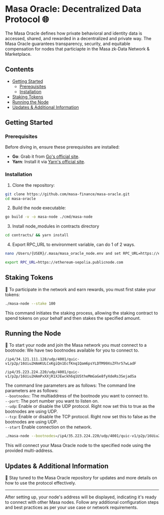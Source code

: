 # Masa Oracle: Decentralized Data Protocol 🌐

The Masa Oracle defines how private behavioral and identity data is accessed, shared, and rewarded in a decentralized and private way. The Masa Oracle guarantees transparency, security, and equitable compensation for nodes that particiapte in the Masa zk-Data Network & Marketplace.

## Contents
- [Getting Started](#getting-started)
  - [Prerequisites](#prerequisites)
  - [Installation](#installation)
- [Staking Tokens](#staking-tokens)
- [Running the Node](#running-the-node)
- [Updates & Additional Information](#updates--additional-information)

## Getting Started

### Prerequisites

Before diving in, ensure these prerequisites are installed:
- **Go**: Grab it from [Go's official site](https://golang.org/dl/).
- **Yarn**: Install it via [Yarn's official site](https://classic.yarnpkg.com/en/docs/install/).

### Installation

1. Clone the repository:
```bash
git clone https://github.com/masa-finance/masa-oracle.git
cd masa-oracle
```

2. Build the node executable:
```bash
go build -v -o masa-node ./cmd/masa-node
```
3. Install node_modules in contracts directory

```bash
cd contracts/ && yarn install
```
4. Export RPC_URL to environment variable, can do 1 of 2 ways.

```bash
nano /Users/{USER}/.masa/masa_oracle_node.env and set RPC_URL=https://ethereum-sepolia.publicnode.com
```

```bash
export RPC_URL=https://ethereum-sepolia.publicnode.com
```
## Staking Tokens

🔐 To participate in the network and earn rewards, you must first stake your tokens:
```bash
./masa-node --stake 100
```
This command initiates the staking process, allowing the staking contract to spend tokens on your behalf and then stakes the specified amount.

## Running the Node

🚀 To start your node and join the Masa network you must connect to a bootnode: We have two bootnodes available for you to connect to. 
```
/ip4/34.121.111.128/udp/4001/quic-v1/p2p/16Uiu2HAmKULCxKgiQn1EcfKnq1Qam6psYLDTM99XsZFhr57wLadF

/ip4/35.223.224.220/udp/4001/quic-v1/p2p/16Uiu2HAmPxXXjR1XJEwckh6q1UStheMmGaGe8fyXdeRs3SejadSa
```

The command line parameters are as follows:
The command line parameters are as follows:  
`--bootnodes`: The multiaddress of the bootnode you want to connect to.  
`--port`: The port number you want to listen on.  
`--udp`: Enable or disable the UDP protocol. Right now set this to true as the bootnodes are using UDP.  
`--tcp`: Enable or disable the TCP protocol. Right now set this to false as the bootnodes are using UDP.  
`--start` Enable connection on the network.

```bash
./masa-node --bootnodes=/ip4/35.223.224.220/udp/4001/quic-v1/p2p/16Uiu2HAmPxXXjR1XJEwckh6q1UStheMmGaGe8fyXdeRs3SejadSa --port=4001 --udp=true --tcp=false --start=true
```
This will connect your Masa Oracle node to the specified node using the provided multi-address.


## Updates & Additional Information

📢 Stay tuned to the Masa Oracle repository for updates and more details on how to use the protocol effectively.

---

After setting up, your node's address will be displayed, indicating it's ready to connect with other Masa nodes. Follow any additional configuration steps and best practices as per your use case or network requirements.
